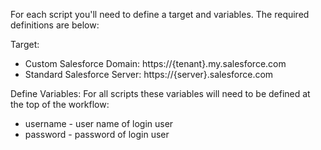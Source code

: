 For each script you'll need to define a target and variables. The required definitions are below:

Target:

- Custom Salesforce Domain: https://{tenant}.my.salesforce.com
- Standard Salesforce Server: https://{server}.salesforce.com

Define Variables: For all scripts these variables will need to be defined at the top of the workflow:

- username - user name of login user
- password - password of login user
